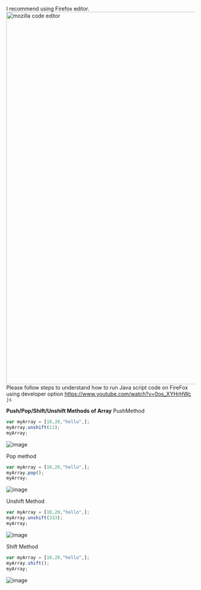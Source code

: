 I recommend using Firefox editor.  
<img width="993" alt="mozilla code editor" src="https://user-images.githubusercontent.com/34305933/111946422-d8701280-8ab1-11eb-96a2-d07f47fa12f8.PNG">
Please follow steps to understand how to run Java script code on FireFox using developer option https://www.youtube.com/watch?v=0os_XYHrHWc
```js ```

**Push/Pop/Shift/Unshift Methods of Array**
PushMethod
```js 
var myArray = [10,20,"hello",];
myArray.unshift(11);
myArray; 
```
![image](https://user-images.githubusercontent.com/34305933/111948824-1ff89d80-8ab6-11eb-9eab-8478671fca1c.png)


Pop method
```js 
var myArray = [10,20,"hello",];
myArray.pop();
myArray;
```
![image](https://user-images.githubusercontent.com/34305933/111948992-4e767880-8ab6-11eb-8fff-519cbb556c76.png)

Unshift Method
```js 
var myArray = [10,20,"hello",];
myArray.unshift(333);
myArray;
```
![image](https://user-images.githubusercontent.com/34305933/111949058-6c43dd80-8ab6-11eb-840d-987121675639.png)

Shift Method

```js 
var myArray = [10,20,"hello",];
myArray.shift();
myArray;

```

![image](https://user-images.githubusercontent.com/34305933/111949123-88477f00-8ab6-11eb-9570-5bab4e2faade.png)
 
 
